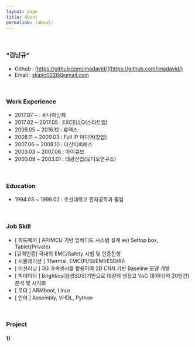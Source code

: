 ```yaml
---
layout: page
title: About
permalink: /about/
---
```


<br/>

### "김남규"
- Github : [https://github.com/imadavid/](https://github.com/imadavid/)     
- Email : skipio0228@gmail.com

<br/>

### Work Experience

- 2017.07 ~            : 위니아딤채
- 2017.02 ~ 2017.05    : EXCELLO(스타트업)
- 2009.05 ~ 2016.12    : 휴맥스
- 2008.11 ~ 2009.03    : Full IP 미디어(창업)
- 2007.06 ~ 2008.10    : 다산티피에스
- 2003.03 ~ 2007.06    : 아이큐브
- 2000.09 ~ 2003.01    : 태광산업(오디오연구소)

<br/>

### Education
- 1994.03 ~ 1998.02 : 조선대학교 전자공학과 졸업

<br/>

### Job Skill
- [ 하드웨어 ] AP/MCU 기반 임베디드 시스템 설계  ex) Settop box, Tablet(Private)
- [규격인증] 국내외 EMC/Safety 시험 및 인증진행
- [ 시뮬레이션 ] Thermal, EMC(PI/SI/EMI/ESD/RI)
- [ 머신러닝 ] 3G 가속센서를 활용하여 2D CNN 기반 Baseline 모델 개발
- [ 빅데이터 ] Brightics(삼성SDS)기반으로 대량의 냉장고 VoC 데이터(약 20만건) 분석 및 시각화  
- [ 로더 ] ARMboot, Linux
- [ 언어 ] Assembly, VHDL, Python

<br/>

### Project 

#### <b> 1)
